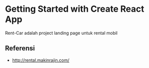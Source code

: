 # Getting Started with Create React App
Rent-Car adalah project landing page untuk rental mobil

## Referensi
- http://rental.makinrajin.com/
